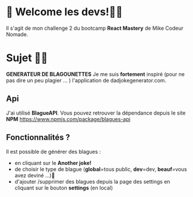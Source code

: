 # 👋 Welcome les devs!👩‍💻

Il s'agit de mon challenge 2 du bootcamp **React Mastery** de Mike Codeur Nomade.


# Sujet 👩‍🏫
**GENERATEUR DE BLAGOUNETTES**
Je me  suis **fortement** inspiré (pour ne pas dire un peu plagier ... ) l'application de dadjokegenerator.com. 

## Api

J'ai utilisé **BlagueAPI**. Vous pouvez retrouver la dépendance depuis le site **NPM**
https://www.npmjs.com/package/blagues-api

## Fonctionnalités ?
Il est possible de générer des blagues :
 - en cliquant sur le **Another joke!**
 - de choisir le type de blague (**global**=tous public, **dev**=dev, **beauf**=vous avez deviné ...)🤣
 - d'ajouter /supprimer des blagues depuis la page des settings en cliquant sur le bouton **settings** (en local)
